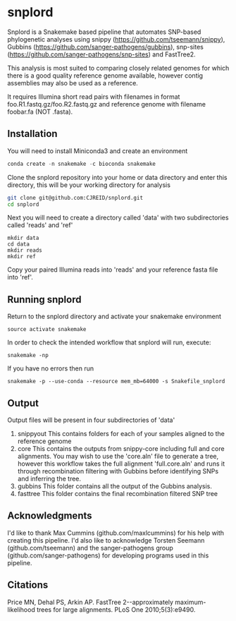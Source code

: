 # snplord
Snplord is a Snakemake based pipeline that automates SNP-based phylogenetic analyses using snippy (https://github.com/tseemann/snippy), Gubbins (https://github.com/sanger-pathogens/gubbins), snp-sites (https://github.com/sanger-pathogens/snp-sites) and FastTree2.

This analysis is most suited to comparing closely related genomes for which there is a good quality reference genome available, however contig assemblies may also be used as a reference.

It requires Illumina short read pairs with filenames in format foo.R1.fastq.gz/foo.R2.fastq.gz and reference genome with filename foobar.fa (NOT .fasta).

## Installation
You will need to install Miniconda3 and create an environment 
```python
conda create -n snakemake -c bioconda snakemake
```
Clone the snplord repository into your home or data directory and enter this directory, this will be your working directory for analysis
```bash
git clone git@github.com:CJREID/snplord.git
cd snplord
```
Next you will need to create a directory called 'data' with two subdirectories called 'reads' and 'ref'
```
mkdir data
cd data
mkdir reads
mkdir ref
```
Copy your paired Illumina reads into 'reads' and your reference fasta file into 'ref'.

## Running snplord
Return to the snplord directory and activate your snakemake environment
```
source activate snakemake
```
In order to check the intended workflow that snplord will run, execute:
```
snakemake -np 
```
If you have no errors then run
```
snakemake -p --use-conda --resource mem_mb=64000 -s Snakefile_snplord
```

## Output
Output files will be present in four subdirectories of 'data'
1. snippyout
   This contains folders for each of your samples aligned to the reference genome
2. core
   This contains the outputs from snippy-core including full and core alignments. You may wish to use the 'core.aln' file to generate a    tree, however this workflow takes the full alignment 'full.core.aln' and runs it through recombination filtering with Gubbins before    identifying SNPs and inferring the tree.
3. gubbins
   This folder contains all the output of the Gubbins analysis.
4. fasttree
   This folder contains the final recombination filtered SNP tree
   
## Acknowledgments
I'd like to thank Max Cummins (github.com/maxlcummins) for his help with creating this pipeline. I'd also like to acknowledge Torsten Seemann (github.com/tseemann) and the sanger-pathogens group (github.com/sanger-pathogens) for developing programs used in this pipeline.

## Citations
Price MN, Dehal PS, Arkin AP. FastTree 2--approximately maximum-likelihood trees for large alignments. PLoS One 2010;5(3):e9490.   

